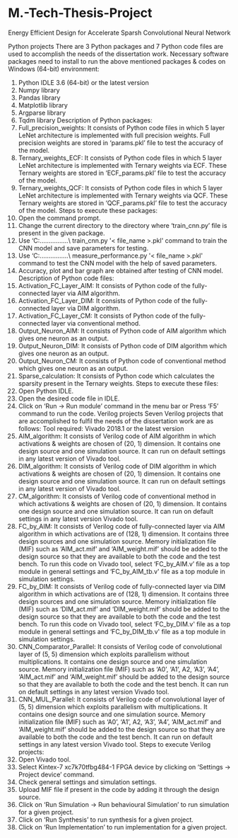 # M.-Tech-Thesis-Project
Energy Efficient Design for Accelerate Sparsh Convolutional Neural Network


Python projects
There are 3 Python packages and 7 Python code files are used to accomplish the needs of the dissertation work.
Necessary software packages need to install to run the above mentioned packages & codes on Windows (64-bit) environment:
1. Python IDLE 3.6 (64-bit) or the latest version
2. Numpy library
3. Pandas library
4. Matplotlib library
5. Argparse library
6. Tqdm library
Description of Python packages:
1. Full_precision_weights: It consists of Python code files in which 5 layer LeNet architecture is implemented with full precision weights. Full precision weights are stored in ‘params.pkl’ file to test the accuracy of the model.
2. Ternary_weights_ECF: It consists of Python code files in which 5 layer LeNet architecture is implemented with Ternary weights via ECF. These Ternary weights are stored in ‘ECF_params.pkl’ file to test the accuracy of the model.
3. Ternary_weights_QCF: It consists of Python code files in which 5 layer LeNet architecture is implemented with Ternary weights via QCF. These Ternary weights are stored in ‘QCF_params.pkl’ file to test the accuracy of the model.
Steps to execute these packages:
1. Open the command prompt.
2. Change the current directory to the directory where ‘train_cnn.py’ file is present in the given package.
3. Use ‘C:\................\ train_cnn.py '< file_name >.pkl' command to train the CNN model and save parameters for testing.
4. Use ‘C:\................\ measure_performance.py '< file_name >.pkl' command to test the CNN model with the help of saved parameters.
5. Accuracy, plot and bar graph are obtained after testing of CNN model.
Description of Python code files:
1. Activation_FC_Layer_AIM: It consists of Python code of the fully-connected layer via AIM algorithm.
2. Activation_FC_Layer_DIM: It consists of Python code of the fully-connected layer via DIM algorithm.
3. Activation_FC_Layer_CM: It consists of Python code of the fully-connected layer via conventional method.
4. Output_Neuron_AIM: It consists of Python code of AIM algorithm which gives one neuron as an output.
5. Output_Neuron_DIM: It consists of Python code of DIM algorithm which gives one neuron as an output.
6. Output_Neuron_CM: It consists of Python code of conventional method which gives one neuron as an output.
7. Sparse_calculation: It consists of Python code which calculates the sparsity present in the Ternary weights.
Steps to execute these files:
1. Open Python IDLE.
2. Open the desired code file in IDLE.
3. Click on ‘Run -> Run module’ command in the menu bar or Press ‘F5’ command to run the code.
Verilog projects
Seven Verilog projects that are accomplished to fulfil the needs of the dissertation work are as follows:
Tool required: Vivado 2018.1 or the latest version
1. AIM_algorithm: It consists of Verilog code of AIM algorithm in which activations & weights are chosen of (20, 1) dimension. It contains one design source and one simulation source. It can run on default settings in any latest version of Vivado tool.
2. DIM_algorithm: It consists of Verilog code of DIM algorithm in which activations & weights are chosen of (20, 1) dimension. It contains one design source and one simulation source. It can run on default settings in any latest version of Vivado tool.
3. CM_algorithm: It consists of Verilog code of conventional method in which activations & weights are chosen of (20, 1) dimension. It contains one design source and one simulation source. It can run on default settings in any latest version Vivado tool.
4. FC_by_AIM: It consists of Verilog code of fully-connected layer via AIM algorithm in which activations are of (128, 1) dimension. It contains three design sources and one simulation source. Memory initialization file (MIF) such as ‘AIM_act.mif’ and ‘AIM_weight.mif’ should be added to the design source so that they are available to both the code and the test bench. To run this code on Vivado tool, select ‘FC_by_AIM.v’ file as a top module in general settings and ‘FC_by_AIM_tb.v' file as a top module in simulation settings.
5. FC_by_DIM: It consists of Verilog code of fully-connected layer via DIM algorithm in which activations are of (128, 1) dimension. It contains three design sources and one simulation source. Memory initialization file (MIF) such as ‘DIM_act.mif’ and ‘DIM_weight.mif’ should be added to the design source so that they are available to both the code and the test bench. To run this code on Vivado tool, select ‘FC_by_DIM.v' file as a top module in general settings and ‘FC_by_DIM_tb.v' file as a top module in simulation settings.
6. CNN_Comparator_Parallel: It consists of Verilog code of convolutional layer of (5, 5) dimension which exploits parallelism without multiplications. It contains one design source and one simulation source. Memory initialization file (MIF) such as ‘A0’, ‘A1’,
A2, ‘A3’, ‘A4’, ‘AIM_act.mif’ and ‘AIM_weight.mif’ should be added to the design source so that they are available to both the code and the test bench. It can run on default settings in any latest version Vivado tool.
7. CNN_MUL_Parallel: It consists of Verilog code of convolutional layer of (5, 5) dimension which exploits parallelism with multiplications. It contains one design source and one simulation source. Memory initialization file (MIF) such as ‘A0’, ‘A1’, A2, ‘A3’, ‘A4’, ‘AIM_act.mif’ and ‘AIM_weight.mif’ should be added to the design source so that they are available to both the code and the test bench. It can run on default settings in any latest version Vivado tool.
Steps to execute Verilog projects:
1. Open Vivado tool.
2. Select Kintex-7 xc7k70tfbg484-1 FPGA device by clicking on ‘Settings -> Project device’ command.
3. Check general settings and simulation settings.
4. Upload MIF file if present in the code by adding it through the design source.
5. Click on ‘Run Simulation -> Run behavioural Simulation’ to run simulation for a given project.
6. Click on ‘Run Synthesis’ to run synthesis for a given project.
7. Click on ‘Run Implementation’ to run implementation for a given project.

